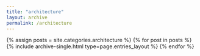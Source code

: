 ```yaml
---
title: "architecture"
layout: archive
permalink: /architecture
---
```


{% assign posts = site.categories.architecture %}
{% for post in posts %} {% include archive-single.html type=page.entries_layout %} {% endfor %}
